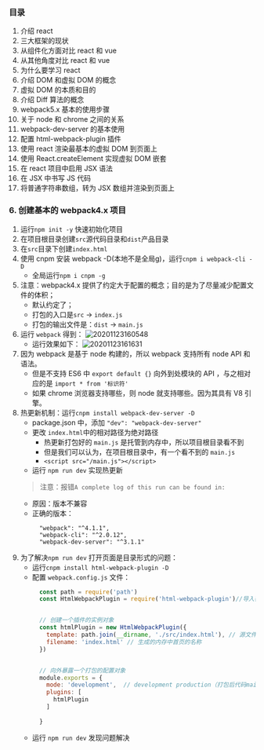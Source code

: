 ### 目录
1. 介绍 react
2. 三大框架的现状
3. 从组件化方面对比 react 和 vue
4. 从其他角度对比 react 和 vue
5. 为什么要学习 react
6. 介绍 DOM 和虚拟 DOM 的概念
7. 虚拟 DOM 的本质和目的
8. 介绍 Diff 算法的概念
9. webpack5.x 基本的使用步骤
10. 关于 node 和 chrome 之间的关系
11. webpack-dev-server 的基本使用
12. 配置 html-webpack-plugin 插件
13. 使用 react 渲染最基本的虚拟 DOM 到页面上
14. 使用 React.createElement 实现虚拟 DOM 嵌套
15. 在 react 项目中启用 JSX 语法
16. 在 JSX 中书写 JS 代码
17. 将普通字符串数组，转为 JSX 数组并渲染到页面上




### 6. 创建基本的 webpack4.x 项目
1. 运行```npm init -y``` 快速初始化项目
2. 在项目根目录创建```src```源代码目录和```dist```产品目录
3. 在```src```目录下创建```index.html```
4. 使用 cnpm 安装 webpack -D(本地不是全局g)，运行```cnpm i webpack-cli -D```
    - 全局运行```npm i cnpm -g```
5. 注意：webpack4.x 提供了约定大于配置的概念；目的是为了尽量减少配置文件的体积；
    - 默认约定了；
    - 打包的入口是```src``` -> ```index.js```
    - 打包的输出文件是：```dist``` -> ```main.js```
6. 运行 ```webpack``` 得到：
  ![20201123160548](https://bevishe.oss-cn-hangzhou.aliyuncs.com/img/20201123160548.png)
    - 运行效果如下：
  ![20201123161631](https://bevishe.oss-cn-hangzhou.aliyuncs.com/img/20201123161631.png) 
7. 因为 webpack 是基于 node 构建的，所以 webpack 支持所有 node API 和语法。
    - 但是不支持 ES6 中 ```export default {}``` 向外到处模块的 API ，与之相对应的是 ```import * from '标识符'```
    - 如果 chrome 浏览器支持哪些，则 node 就支持哪些。因为其具有 V8 引擎。
8. 热更新机制：运行```cnpm install webpack-dev-server -D```
    - package.json 中，添加 ```"dev": "webpack-dev-server"```
    - 更改 ```index.html```中的相对路径为绝对路径
      - 热更新打包好的 ```main.js``` 是托管到内存中，所以项目根目录看不到
      - 但是我们可以认为，在项目根目录中，有一个看不到的 ```main.js```
      - ```<script src="/main.js"></script>```
    - 运行 ```npm run dev``` 实现热更新
    > 注意：报错```A complete log of this run can be found in:```
      - 原因：版本不兼容
      - 正确的版本：
        ```shell
          "webpack": "^4.1.1",
          "webpack-cli": "^2.0.12",
          "webpack-dev-server": "^3.1.1"
        ```
9. 为了解决```npm run dev``` 打开页面是目录形式的问题：
    - 运行```cnpm install html-webpack-plugin -D```
    - 配置 ```webpack.config.js``` 文件：
      ```js
        const path = require('path')
        const HtmlWebpackPlugin = require('html-webpack-plugin')//导入在内存中自动生成 index 页面的插件


        // 创建一个插件的实例对象
        const htmlPlugin = new HtmlWebpackPlugin({
          template: path.join(__dirname, './src/index.html'), // 源文件
          filename: 'index.html' // 生成的内存中首页的名称
        })


        // 向外暴露一个打包的配置对象
        module.exports = {
          mode: 'development',  // development production（打包后代码main.js压缩）
          plugins: [
            htmlPlugin
          ]
          
        }
      ```
    - 运行 ```npm run dev``` 发现问题解决